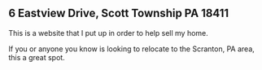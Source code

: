 ## 6 Eastview Drive, Scott Township PA 18411

This is a website that I put up in order to help sell my home. 

If you or anyone you know is looking to relocate to the Scranton, PA area, this a great spot.
